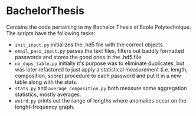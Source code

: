 # BachelorThesis
Contains the code pertaining to my Bachelor Thesis at Ecole Polytechnique. The scripts have the following tasks:
- `init_input.py` initializes the .hd5 file with the correct objects
- `email_pass_input.py` parses the text files, filters out baddly formatted passwords and stores the good ones in the .hd5 file
- `no_dups_table.py` initially it's purpose was to eliminate duplicates, but was later refactored to just apply a statistical measurement (i.e. length, composition, score) procedure to each password and put it in a new table along with the stats.
 - `stats.py` and `average_composition.py` both measure some aggregation statistics, mostly averages.
 - `weird.py` prints out the range of lengths where anomalies occur on the lenght-frequency graph.
